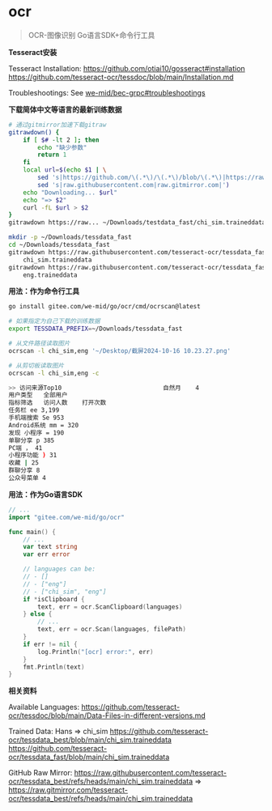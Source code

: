 # ocr

> OCR-图像识别 Go语言SDK+命令行工具

**Tesseract安装**

Tesseract Installation:
https://github.com/otiai10/gosseract#installation<br>
https://github.com/tesseract-ocr/tessdoc/blob/main/Installation.md

Troubleshootings: See [we-mid/bec-grpc#troubleshootings](https://github.com/we-mid/bec-grpc?tab=readme-ov-file#troubleshootings)

**下载简体中文等语言的最新训练数据**

```sh
# 通过gitmirror加速下载gitraw
gitrawdown() {
    if [ $# -lt 2 ]; then
        echo "缺少参数"
        return 1
    fi
    local url=$(echo $1 | \
        sed 's|https://github.com/\(.*\)/\(.*\)/blob/\(.*\)|https://raw.githubusercontent.com/\1/\2/refs/heads/\3|g' | \
        sed 's|raw.githubusercontent.com|raw.gitmirror.com|')
    echo "Downloading... $url"
    echo "=> $2"
    curl -fL $url > $2
}
gitrawdown https://raw... ~/Downloads/testdata_fast/chi_sim.traineddata
```

```sh
mkdir -p ~/Downloads/tessdata_fast
cd ~/Downloads/tessdata_fast
gitrawdown https://raw.githubusercontent.com/tesseract-ocr/tessdata_fast/refs/heads/main/chi_sim.traineddata \
    chi_sim.traineddata
gitrawdown https://raw.githubusercontent.com/tesseract-ocr/tessdata_fast/refs/heads/main/eng.traineddata \
    eng.traineddata
```

**用法：作为命令行工具**

```sh
go install gitee.com/we-mid/go/ocr/cmd/ocrscan@latest

# 如果指定为自己下载的训练数据
export TESSDATA_PREFIX=~/Downloads/tessdata_fast

# 从文件路径读取图片
ocrscan -l chi_sim,eng '~/Desktop/截屏2024-10-16 10.23.27.png'

# 从剪切板读取图片
ocrscan -l chi_sim,eng -c

>> 访问来源Top10                            自然月    4
用户类型   全部用户
指标筛选   访问人数    打开次数
任务栏 ee 3,199
手机端搜索 Se 953
Android系统 mm = 320
发现 小程序 = 190
单聊分享 p 385
PC端 ， 41
小程序功能 ) 31
收藏 | 25
群聊分享 8
公众号菜单 4
```

**用法：作为Go语言SDK**

```go
// ...
import "gitee.com/we-mid/go/ocr"

func main() {
	// ...
	var text string
	var err error

	// languages can be:
	// - []
	// - ["eng"]
	// - ["chi_sim", "eng"]
	if *isClipboard {
		text, err = ocr.ScanClipboard(languages)
	} else {
		// ...
		text, err = ocr.Scan(languages, filePath)
	}
	if err != nil {
		log.Println("[ocr] error:", err)
	}
	fmt.Println(text)
}
```

**相关资料**

Available Languages:
https://github.com/tesseract-ocr/tessdoc/blob/main/Data-Files-in-different-versions.md

Trained Data: Hans => chi_sim
https://github.com/tesseract-ocr/tessdata_best/blob/main/chi_sim.traineddata
https://github.com/tesseract-ocr/tessdata_fast/blob/main/chi_sim.traineddata

GitHub Raw Mirror:
https://raw.githubusercontent.com/tesseract-ocr/tessdata_best/refs/heads/main/chi_sim.traineddata
=>
https://raw.gitmirror.com/tesseract-ocr/tessdata_best/refs/heads/main/chi_sim.traineddata
